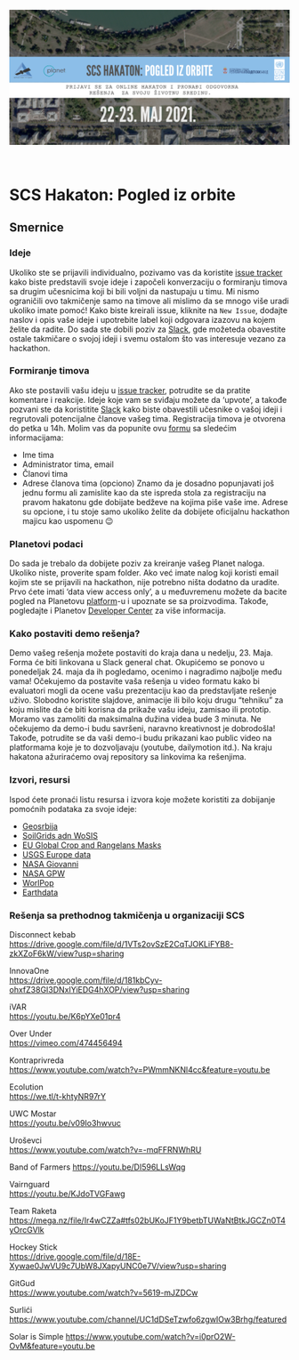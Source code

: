 ![SCS Hakaton: Pogled iz orbite](https://github.com/serbiancaseforspace/rgz-hackathon-2021/raw/main/main.png "SCS Hakaton: Pogled iz orbite")

<br>

# SCS Hakaton: Pogled iz orbite

## Smernice

### Ideje
Ukoliko ste se prijavili individualno, pozivamo vas da koristite [issue tracker](https://github.com/serbiancaseforspace/rgz-hackathon-2021/issues)
kako biste predstavili svoje ideje i započeli konverzaciju o formiranju timova sa drugim
učesnicima koji bi bili voljni da nastupaju u timu. Mi nismo ograničili ovo takmičenje samo na timove
ali mislimo da se mnogo više uradi ukoliko imate pomoć!
Kako biste kreirali issue, kliknite na `New Issue`, dodajte naslov i opis vaše ideje i upotrebite label
koji odgovara izazovu na kojem želite da radite. Do sada ste dobili poziv za [Slack](https://app.slack.com/client/T0201NHGQNB/C0201NHHH2T), 
gde možeteda obavestite ostale takmičare o svojoj ideji i svemu ostalom što vas interesuje vezano za hackathon.

### Formiranje timova
Ako ste postavili vašu ideju u [issue tracker](https://github.com/serbiancaseforspace/rgz-hackathon-2021/issues), potrudite se da pratite komentare i reakcije.
Ideje koje vam se sviđaju možete da ‘upvote’, a takođe pozvani ste da koristitite [Slack](https://app.slack.com/client/T0201NHGQNB/C0201NHHH2T) kako
biste obavestili učesnike o vašoj ideji i regrutovali potencijalne članove vašeg tima.
Registracija timova je otvorena do petka u 14h. Molim vas da popunite ovu [formu](https://docs.google.com/forms/d/1oDZK9Yj-GyNjJFXPmuMpC5J9h1d84EomQAWAPFpEEoA/prefill) sa sledećim informacijama:
- Ime tima
- Administrator tima, email
- Članovi tima
- Adrese članova tima (opciono)
Znamo da je dosadno popunjavati još jednu formu ali zamislite kao da ste ispreda stola za registraciju
na pravom hakatonu gde dobijate bedževe na kojima piše vaše ime. Adrese su opcione, i tu stoje
samo ukoliko želite da dobijete oficijalnu hackathon majicu kao uspomenu 😉

### Planetovi podaci
Do sada je trebalo da dobijete poziv za kreiranje vašeg Planet naloga. Ukoliko niste, proverite spam
folder. Ako već imate nalog koji koristi email kojim ste se prijavili na hackathon, nije potrebno ništa
dodatno da uradite. Prvo ćete imati ‘data view access only’, a u međuvremenu možete da bacite
pogled na Planetovu [platform](https://www.planet.com/explorer/)-u i upoznate se sa proizvodima. Takođe, pogledajte i Planetov
[Developer Center](https://developers.planet.com/) za više informacija.

### Kako postaviti demo rešenja?
Demo vašeg rešenja možete postaviti do kraja dana u nedelju, 23. Maja. Forma će biti linkovana u
Slack general chat. Okupićemo se ponovo u ponedeljak 24. maja da ih pogledamo, ocenimo i
nagradimo najbolje među vama!
Očekujemo da postavite vaša rešenja u video formatu kako bi evaluatori mogli da ocene vašu
prezentaciju kao da predstavljate rešenje uživo. Slobodno koristite slajdove, animacije ili bilo koju
drugu “tehniku” za koju mislite da će biti korisna da prikaže vašu ideju, zamisao ili prototip. Moramo
vas zamoliti da maksimalna dužina videa bude 3 minuta. Ne očekujemo da demo-i budu savršeni,
naravno kreativnost je dobrodošla! Takođe, potrudite se da vaši demo-i budu prikazani kao public
video na platformama koje je to dozvoljavaju (youtube, dailymotion itd.). Na kraju hakatona
ažuriraćemo ovaj repository sa linkovima ka rešenjima.

### Izvori, resursi
Ispod ćete pronaći listu resursa i izvora koje možete koristiti za dobijanje pomoćnih podataka za svoje
ideje:
- [Geosrbija](https://geosrbija.rs/)
- [SoilGrids adn WoSIS](https://soilgrids.org/)
- [EU Global Crop and Rangelans Masks](https://data.europa.eu/euodp/en/data/dataset/jrc-10112-10005)
- [USGS Europe data](https://lpdaac.usgs.gov/product_search/?spatial_extents=Europe&view=cards&sort=title)
- [NASA Giovanni](https://giovanni.gsfc.nasa.gov/giovanni/#service=TmAvMp&starttime=&endtime=)
- [NASA GPW](https://sedac.ciesin.columbia.edu/data/collection/gpw-v4)
- [WorlPop](https://www.worldpop.org/)
- [Earthdata](https://search.earthdata.nasa.gov/search)

### Rešenja sa prethodnog takmičenja u organizaciji SCS
Disconnect kebab	
https://drive.google.com/file/d/1VTs2ovSzE2CqTJOKLiFYB8-zkXZoF6kW/view?usp=sharing

InnovaOne	
https://drive.google.com/file/d/181kbCyv-ohxfZ38GI3DNxIYiEDG4hXOP/view?usp=sharing

iVAR	
https://youtu.be/K6pYXe01pr4

Over Under	
https://vimeo.com/474456494

Kontraprivreda	
https://www.youtube.com/watch?v=PWmmNKNl4cc&feature=youtu.be

Ecolution	
https://we.tl/t-khtyNR97rY

UWC Mostar	
https://youtu.be/v09Io3hwvuc

Uroševci	
https://www.youtube.com/watch?v=-mqFFRNWhRU

Band of Farmers	
https://youtu.be/DI596LLsWqg

Vairnguard	
https://youtu.be/KJdoTVGFawg

Team Raketa	
https://mega.nz/file/Ir4wCZZa#tfs02bUKoJF1Y9betbTUWaNtBtkJGCZn0T4yOrcGVlk

Hockey Stick	
https://drive.google.com/file/d/18E-Xywae0JwVU9c7UbW8JXapyUNC0e7V/view?usp=sharing

GitGud	
https://www.youtube.com/watch?v=5619-mJZDCw

Surlići	
https://www.youtube.com/channel/UC1dDSeTzwfo6zgwIOw3Brhg/featured

Solar is Simple
https://www.youtube.com/watch?v=i0prO2W-OvM&feature=youtu.be
